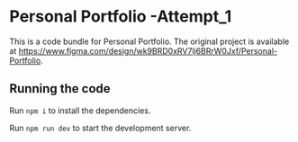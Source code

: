 
  # Personal Portfolio -Attempt_1

  This is a code bundle for Personal Portfolio. The original project is available at https://www.figma.com/design/wk9BRD0xRV7lj6BRrW0Jxf/Personal-Portfolio.

  ## Running the code

  Run `npm i` to install the dependencies.

  Run `npm run dev` to start the development server.
  
